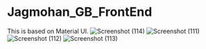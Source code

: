 # Jagmohan_GB_FrontEnd
This is based on Material UI.
![Screenshot (114)](https://user-images.githubusercontent.com/77106754/116984573-066b8800-ace9-11eb-8344-f04a738c2d60.png)
![Screenshot (111)](https://user-images.githubusercontent.com/77106754/116984578-08354b80-ace9-11eb-9e16-e858a8a44866.png)
![Screenshot (112)](https://user-images.githubusercontent.com/77106754/116984581-08cde200-ace9-11eb-8c4d-c4b95c1c116a.png)
![Screenshot (113)](https://user-images.githubusercontent.com/77106754/116984584-09667880-ace9-11eb-82bb-241caee9e9d9.png)
